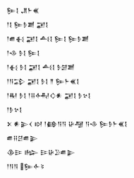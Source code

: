<div class='block'>
<div class='line'>𒌉𒋙 𒂗𒈨𒌍</div>
<div class='line'>𒁹𒋙 𒌉𒊩𒋢 𒂼𒋙</div>
<div class='line'>𒁹𒌑𒈬 𒂼𒋙 𒋀𒋙 𒌉𒋙 𒌉𒊩𒋢</div>
<div class='line'>𒁹𒈾 𒊩𒋙 𒌉𒋙</div>
<div class='line'>𒁹𒈬 𒊩𒋙 𒂼𒋙 𒋀𒋙 𒊩𒌆𒋢</div>
<div class='line'>𒁹𒀀𒁉 𒂼𒋙 𒊩𒋙 𒈫 𒌉𒈨𒌍𒋙</div>
<div class='line'>𒁹𒊑 𒊩𒋙 𒁹𒍝𒅈𒄭𒀭 𒂼𒋙 𒊩𒆳𒋙</div>
<div class='line'>𒁹𒊩𒆳𒋙</div>
<div class='line'>𒉽 𒀭𒉌𒌋 𒊭 𒁹𒂵𒀀𒀀 𒄩𒆷 𒀀𒈾 𒌉𒊩𒈨𒌍𒋙</div>
<div class='line'>𒌑𒍝𒆪𒌑𒉌</div>
<div class='line'>𒆠𒄿 𒈗 𒄿𒄩𒊒𒌑𒉌</div>
<div class='line'>𒁹𒀀𒀀 𒌉𒅆𒂟</div>
</div>